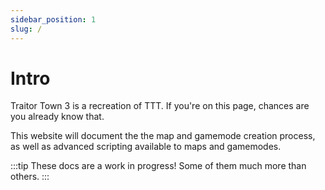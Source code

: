 ```yaml
---
sidebar_position: 1
slug: /
---
```


# Intro

Traitor Town 3 is a recreation of TTT. If you're on this page, chances are you already know that.

This website will document the the map and gamemode creation process, as well as advanced scripting available to maps and gamemodes.

:::tip
These docs are a work in progress! Some of them much more than others.
:::
